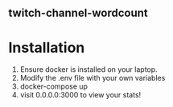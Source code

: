 ## twitch-channel-wordcount

# Installation

1. Ensure docker is installed on your laptop.
2. Modify the .env file with your own variables
3. docker-compose up
4. visit 0.0.0.0:3000 to view your stats!